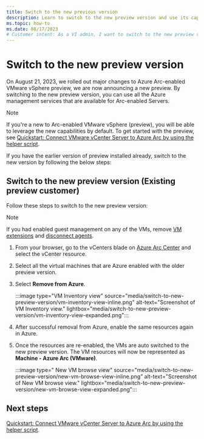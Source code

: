 ```yaml
---
title: Switch to the new previous version
description: Learn to switch to the new preview version and use its capabilities
ms.topic: how-to 
ms.date: 08/17/2023
# Customer intent: As a VI admin, I want to switch to the new preview version of Arc-enabled VMware vSphere (preview) and leverage the associated capabilities
---
```


# Switch to the new preview version

On August 21, 2023, we rolled out major changes to Azure Arc-enabled VMware vSphere preview, we are now announcing a new preview. By switching to the new preview version, you can use all the Azure management services that are available for Arc-enabled Servers.  

> [!NOTE]
> If you're a new to Arc-enabled VMware vSphere (preview), you will be able to leverage the new capabilities by default. To get started with the preview, see [Quickstart: Connect VMware vCenter Server to Azure Arc by using the helper script](quick-start-connect-vcenter-to-arc-using-script.md). 

If you have the earlier version of preview installed already, switch to the new version by following the below steps:

## Switch to the new preview version (Existing preview customer)

 Follow these steps to switch to the new preview version: 

>[!Note]
>If you had enabled guest management on any of the VMs, remove [VM extensions](/azure/azure-arc/vmware-vsphere/remove-vcenter-from-arc-vmware#step-1-remove-vm-extensions) and [disconnect agents](/azure/azure-arc/vmware-vsphere/remove-vcenter-from-arc-vmware#step-2-disconnect-the-agent-from-azure-arc).

1. From your browser, go to the vCenters blade on [Azure Arc Center](https://ms.portal.azure.com/#view/Microsoft_Azure_HybridCompute/AzureArcCenterBlade/~/overview) and select the vCenter resource. 

2. Select all the virtual machines that are Azure enabled with the older preview version.  

3. Select **Remove from Azure**.  

    :::image type="VM Inventory view" source="media/switch-to-new-preview-version/vm-inventory-view-inline.png" alt-text="Screenshot of VM Inventory view." lightbox="media/switch-to-new-preview-version/vm-inventory-view-expanded.png":::

4. After successful removal from Azure, enable the same resources again in Azure.

5. Once the resources are re-enabled, the VMs are auto switched to the new preview version. The VM resources will now be represented as **Machine - Azure Arc (VMware)**.

    :::image type=" New VM browse view" source="media/switch-to-new-preview-version/new-vm-browse-view-inline.png" alt-text="Screenshot of New VM browse view." lightbox="media/switch-to-new-preview-version/new-vm-browse-view-expanded.png":::
 
## Next steps

[Quickstart: Connect VMware vCenter Server to Azure Arc by using the helper script](/azure/azure-arc/vmware-vsphere/quick-start-connect-vcenter-to-arc-using-script).